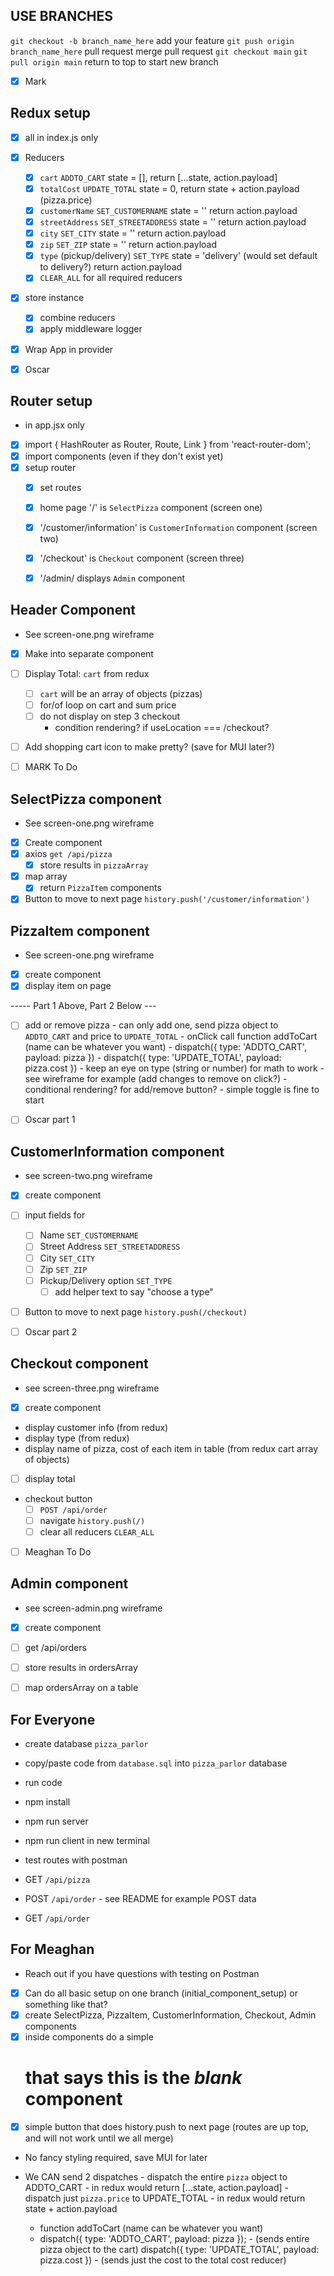 ## USE BRANCHES

`git checkout -b branch_name_here`
add your feature
`git push origin branch_name_here`
pull request
merge pull request
`git checkout main`
`git pull origin main`
return to top to start new branch

- [X] Mark
## Redux setup
- [X] all in index.js only
- [X] Reducers
    - [X] `cart` `ADDTO_CART` state = [], return [...state, action.payload]
    - [X] `totalCost` `UPDATE_TOTAL` state = 0, return state + action.payload (pizza.price) 
    - [X] `customerName` `SET_CUSTOMERNAME` state = '' return action.payload
    - [X] `streetAddress` `SET_STREETADDRESS` state = '' return action.payload
    - [X] `city` `SET_CITY` state = '' return action.payload
    - [X] `zip` `SET_ZIP` state = '' return action.payload
    - [X] `type` (pickup/delivery) `SET_TYPE` state = 'delivery' (would set default to delivery?) return action.payload
    - [X] `CLEAR_ALL` for all required reducers
- [X] store instance
    - [X] combine reducers
    - [X] apply middleware logger
- [X] Wrap App in provider

- [X] Oscar
## Router setup
 - in app.jsx only
 - [x] import { HashRouter as Router, Route, Link } from 'react-router-dom';
 - [x] import components (even if they don't exist yet)
 - [x] setup router
    - [x] set routes
    - [x] home page '/' is `SelectPizza` component (screen one)
    - [x] '/customer/information' is `CustomerInformation` component (screen two)
    - [x] '/checkout' is `Checkout` component (screen three)
    - [x] '/admin/ displays `Admin` component


## Header Component
- See screen-one.png wireframe
- [X] Make into separate component
- [ ] Display Total: `cart` from redux
    - [ ] `cart` will be an array of objects (pizzas)
    - [ ] for/of loop on cart and sum price
    - [ ] do not display on step 3 checkout
        - condition rendering? if useLocation === /checkout?
- [ ] Add shopping cart icon to make pretty? (save for MUI later?)


- [ ] MARK To Do
## SelectPizza component
- See screen-one.png wireframe
- [X] Create component
- [X] axios `get /api/pizza`
    - [X] store results in `pizzaArray`
- [X] map array 
    - [X] return `PizzaItem` components
- [X] Button to move to next page `history.push('/customer/information')`

 ## PizzaItem component
 - See screen-one.png wireframe
 - [X] create component   
 - [X] display item on page

 ----- Part 1 Above, Part 2 Below ---

 - [ ] add or remove pizza - can only add one, send pizza object to `ADDTO_CART` and price to `UPDATE_TOTAL`
        - onClick call function addToCart (name can be whatever you want)
            - dispatch({ type: 'ADDTO_CART', payload: pizza })
            - dispatch({ type: 'UPDATE_TOTAL', payload: pizza.cost }) 
                - keep an eye on type (string or number) for math to work
        - see wireframe for example (add changes to remove on click?)
        - conditional rendering? for add/remove button? - simple toggle is fine to start



- [ ] Oscar part 1
## CustomerInformation component
- see screen-two.png wireframe
- [X] create component
- [ ] input fields for 
    - [ ] Name `SET_CUSTOMERNAME`
    - [ ] Street Address `SET_STREETADDRESS`
    - [ ] City `SET_CITY`
    - [ ] Zip `SET_ZIP`
    - [ ] Pickup/Delivery option `SET_TYPE`
        - [ ] add helper text to say "choose a type"
- [ ] Button to move to next page `history.push(/checkout)` 

- [ ] Oscar part 2
## Checkout component
- see screen-three.png wireframe
- [X] create component
- display customer info (from redux)
- display type (from redux)
- display name of pizza, cost of each item in table (from redux cart array of objects)
- [ ] display total
- checkout button
    - [ ] `POST /api/order`
    - [ ] navigate `history.push(/)`
    - [ ] clear all reducers `CLEAR_ALL`

- [ ] Meaghan To Do
## Admin component
- see screen-admin.png wireframe
- [X] create component
- [ ] get /api/orders
- [ ] store results in ordersArray
- [ ] map ordersArray on a table


## For Everyone
- create database `pizza_parlor`
- copy/paste code from `database.sql` into `pizza_parlor` database
- run code

- npm install
- npm run server
- npm run client in new terminal

- test routes with postman
- GET `/api/pizza`
- POST `/api/order` - see README for example POST data
- GET `/api/order`

## For Meaghan
- Reach out if you have questions with testing on Postman

- [X] Can do all basic setup on one branch (initial_component_setup) or something like that?
- [X] create SelectPizza, PizzaItem, CustomerInformation, Checkout, Admin components
- [X] inside components do a simple <h1> that says this is the _blank_ component
- [X] simple button that does history.push to next page (routes are up top, and will not work until we all merge)

- No fancy styling required, save MUI for later

- We CAN send 2 dispatches
        - dispatch the entire `pizza` object to ADDTO_CART
            - in redux would return [...state, action.payload]
        - dispatch just `pizza.price` to UPDATE_TOTAL
            - in redux would return state + action.payload
    - function addToCart (name can be whatever you want)
    - dispatch({ type: 'ADDTO_CART', payload: pizza }); - (sends entire pizza object to the cart)
      dispatch({ type: 'UPDATE_TOTAL', payload: pizza.cost }) - (sends just the cost to the total cost reducer)

    